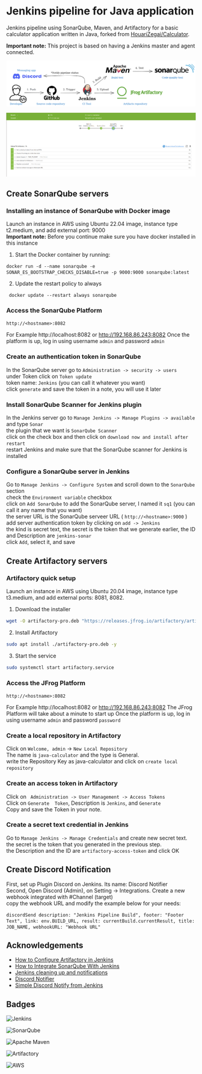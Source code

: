 # Jenkins pipeline for Java application

Jenkins pipeline using SonarQube, Maven, and Artifactory for a basic calculator application written in Java, forked from [HouariZegai/Calculator](https://github.com/HouariZegai/Calculator).  

**Important note:** This project is based on having a Jenkins master and agent connected.

![Image](jenkins-for-java.png "Architecture of the project")

![Image](seccess-pipline.png "Seccess pipeline")


## Create SonarQube servers
### Installing an instance of SonarQube with Docker image

Launch an instance in AWS using Ubuntu 22.04 image, instance type t2.medium, and add external port: 9000   
**Important note:** Before you continue make sure you have docker installed in this instance

1. Start the Docker container by running:
```
docker run -d --name sonarqube -e SONAR_ES_BOOTSTRAP_CHECKS_DISABLE=true -p 9000:9000 sonarqube:latest
```
2. Update the restart policy to always
```
 docker update --restart always sonarqube
 ```

### Access the SonarQube Platform

```URL
http://<hostname>:8082
```
For Example http://localhost:8082 or http://192.168.86.243:8082
Once the platform is up, log in using username `admin` and password `admin`

### Create an authentication token in SonarQube

In the SonarQube server go to `Administration -> security -> users`  
under Token click on `Token update`   
token name: `Jenkins` (you can call it whatever you want)   
click `generate` and save the token in a note, you will use it later

### Install SonarQube Scanner for Jenkins plugin

In the Jenkins server go to `Manage Jenkins -> Manage Plugins -> available` and type `Sonar`  
the plugin that we want is `SonarQube Scanner`  
click on the check box and then click on `download now and install after restart`  
restart Jenkins and make sure that the SonarQube scanner for Jenkins is installed

### Configure a SonarQube server in Jenkins

Go to `Manage Jenkins -> Configure System` and scroll down to the `SonarQube` section  
check the `Environment variable` checkbox  
click on `Add SonarQube` to add the SonarQube server, I named it `sq1` (you can call it any name that you want)  
the server URL is the SonarQube serveer URL ( `http://<hostname>:9000` )   
add server authentication token by clicking on `add -> Jenkins`  
the kind is secret text, the secret is the token that we generate earlier, the ID and Description are `jenkins-sonar`  
click `Add`, select it, and save

## Create Artifactory servers
### Artifactory quick setup

Launch an instance in AWS using Ubuntu 20.04 image, instance type t3.medium, and add external ports: 8081, 8082.
1. Download the installer
```bash
wget -O artifactory-pro.deb "https://releases.jfrog.io/artifactory/artifactory-pro-debs/pool/jfrog-artifactory-pro/jfrog-artifactory-pro-[RELEASE].deb"
```
2. Install Artifactory
```bash
sudo apt install ./artifactory-pro.deb -y
```
3. Start the service
```bash
sudo systemctl start artifactory.service
```

### Access the JFrog Platform

```URL
http://<hostname>:8082
```
For Example http://localhost:8082 or http://192.168.86.243:8082
The JFrog Platform will take about a minute to start up
Once the platform is up, log in using username `admin` and password `password`

### Create a local repository in Artifactory

Click on `Welcome, admin` -> `New Local Repository`  
The name is `java-calculator` and the type is General.  
write the Repository Key as java-calculator and click on `create local repository`

###  Create an access token in Artifactory

Click on ` Administration -> User Management -> Access Tokens`  
Click on `Generate  Token`, Description is `Jenkins`, and `Generate`  
Copy and save the Token in your note.  

###  Create a secret text credential in Jenkins

Go to `Manage Jenkins -> Manage Credentials` and create new secret text.  
the secret is the token that you generated in the previous step.  
the Description and the ID are `artifactory-access-token` and click OK

## Create Discord Notification

First, set up Plugin Discord on Jenkins. Its name: Discord Notifier  
Second, Open Discord (Admin), on Setting -> Integrations. Create a new webhook integrated with #Channel (target)  
copy the webhook URL and modify the example below for your needs:  
```
discordSend description: "Jenkins Pipeline Build", footer: "Footer Text", link: env.BUILD_URL, result: currentBuild.currentResult, title: JOB_NAME, webhookURL: "Webhook URL"
```

## Acknowledgements

 - [ How to Configure Artifactory in Jenkins ](https://www.youtube.com/watch?v=fj_TD9pufFM)
 - [ How to Integrate SonarQube With Jenkins ](https://www.youtube.com/watch?v=KsTMy0920go)
 - [ Jenkins cleaning up and notifications ](https://www.jenkins.io/doc/pipeline/tour/post/)
 - [ Discord Notifier ](https://plugins.jenkins.io/discord-notifier/)
 - [ Simple Discord Notify from Jenkins ](https://www.linkedin.com/pulse/simple-discord-notify-from-jenkins-edwin-baktian/)

## Badges

![Jenkins](https://img.shields.io/badge/jenkins-%232C5263.svg?style=for-the-badge&logo=jenkins&logoColor=white)

![SonarQube](https://img.shields.io/badge/Sonarqube-5190cf?style=for-the-badge&logo=sonarqube&logoColor=white)

![Apache Maven](https://img.shields.io/badge/Apache%20Maven-C71A36?style=for-the-badge&logo=Apache%20Maven&logoColor=white)

![Artifactory](https://img.shields.io/badge/Artifactory-1997B5&?logo=jfrog&logoColor=white&style=for-the-badge)

![AWS](https://img.shields.io/badge/AWS-%23FF9900.svg?style=for-the-badge&logo=amazon-aws&logoColor=white)

